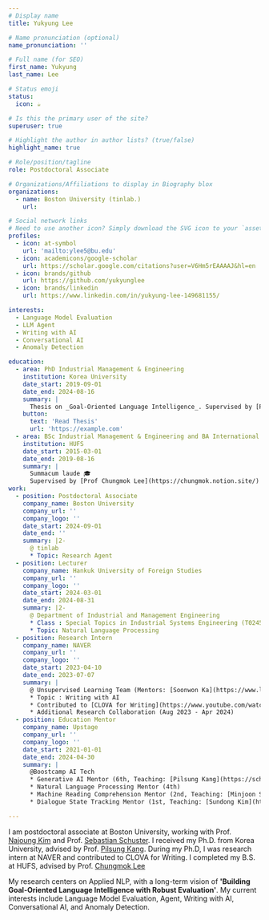 ```yaml
---
# Display name
title: Yukyung Lee

# Name pronunciation (optional)
name_pronunciation: ''

# Full name (for SEO)
first_name: Yukyung
last_name: Lee

# Status emoji
status:
  icon: ☕️

# Is this the primary user of the site?
superuser: true

# Highlight the author in author lists? (true/false)
highlight_name: true

# Role/position/tagline
role: Postdoctoral Associate

# Organizations/Affiliations to display in Biography blox
organizations:
  - name: Boston University (tinlab.)
    url: 

# Social network links
# Need to use another icon? Simply download the SVG icon to your `assets/media/icons/` folder.
profiles:
  - icon: at-symbol
    url: 'mailto:ylee5@bu.edu'
  - icon: academicons/google-scholar
    url: https://scholar.google.com/citations?user=V6Hm5rEAAAAJ&hl=en
  - icon: brands/github
    url: https://github.com/yukyunglee
  - icon: brands/linkedin
    url: https://www.linkedin.com/in/yukyung-lee-149681155/

interests:
  - Language Model Evaluation
  - LLM Agent
  - Writing with AI
  - Conversational AI
  - Anomaly Detection

education:
  - area: PhD Industrial Management & Engineering
    institution: Korea University
    date_start: 2019-09-01
    date_end: 2024-08-16
    summary: |
      Thesis on _Goal-Oriented Language Intelligence_. Supervised by [Prof Pilsung Kang](http://dsba.snu.ac.kr/professor/). 
    button:
      text: 'Read Thesis'
      url: 'https://example.com'
  - area: BSc Industrial Management & Engineering and BA International Finance
    institution: HUFS
    date_start: 2015-03-01
    date_end: 2019-08-16
    summary: |
      Summacum laude 🎓
      Supervised by [Prof Chungmok Lee](https://chungmok.notion.site/)
work:
  - position: Postdoctoral Associate
    company_name: Boston University
    company_url: ''
    company_logo: ''
    date_start: 2024-09-01
    date_end: ''
    summary: |2-
      @ tinlab
      * Topic: Research Agent
  - position: Lecturer
    company_name: Hankuk University of Foreign Studies
    company_url: ''
    company_logo: ''
    date_start: 2024-03-01
    date_end: 2024-08-31
    summary: |2-
      @ Department of Industrial and Management Engineering
      * Class : Special Topics in Industrial Systems Engineering (T02459101)
      * Topic: Natural Language Processing 
  - position: Research Intern
    company_name: NAVER
    company_url: ''
    company_logo: ''
    date_start: 2023-04-10
    date_end: 2023-07-07
    summary: |
      @ Unsupervised Learning Team (Mentors: [Soonwon Ka](https://www.linkedin.com/in/soonwon-ka-664045b6/), [Bokyung Son](https://scholar.google.com/citations?user=EoFIGVAAAAAJ&hl=en), [Jaewook Kang](https://scholar.google.com/citations?user=ai2XNnMAAAAJ&hl=en))
      * Topic : Writing with AI
      * Contributed to [CLOVA for Writing](https://www.youtube.com/watch?v=Xl2_a0cxcg8&ab_channel=PLAYNAVER) @ Naver
      * Additional Research Collaboration (Aug 2023 - Apr 2024)
  - position: Education Mentor
    company_name: Upstage
    company_url: ''
    company_logo: ''
    date_start: 2021-01-01
    date_end: 2024-04-30
    summary: |
      @Boostcamp AI Tech
      * Generative AI Mentor (6th, Teaching: [Pilsung Kang](https://scholar.google.com/citations?user=I2pcWZIAAAAJ&hl=en))
      * Natural Language Processing Mentor (4th)
      * Machine Reading Comprehension Mentor (2nd, Teaching: [Minjoon Seo](https://seominjoon.github.io/))
      * Dialogue State Tracking Mentor (1st, Teaching: [Sundong Kim](https://scholar.google.com/citations?user=xKrSnDoAAAAJ&hl=en)) 

---
```


I am postdoctoral associate at Boston University, working with Prof. [Najoung Kim](https://najoung.kim/) and Prof. [Sebastian Schuster](https://sebschu.com/index). I received my Ph.D. from Korea University, advised by Prof. [Pilsung Kang](http://dsba.korea.ac.kr/professor/). During my Ph.D, I was research intern at NAVER and contributed to CLOVA for Writing. I completed my B.S. at HUFS, advised by Prof. [Chungmok Lee](https://chungmok.notion.site/chungmok/Chungmok-Lee-Ph-D-fed955fe006b471ab5417e5a59925afb)

My research centers on Applied NLP, with a long-term vision of **'Building Goal-Oriented Language Intelligence with Robust Evaluation'**. My current interests include Language Model Evaluation, Agent, Writing with AI, Conversational AI, and Anomaly Detection. 
